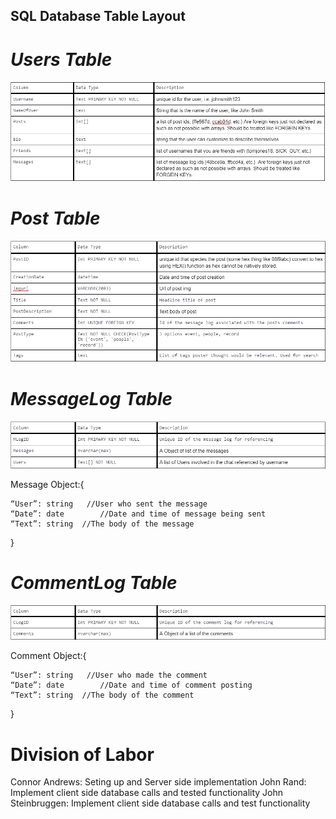 ## SQL Database Table Layout

# _Users Table_
![](Users.png)


# _Post Table_
![](Post.png)

# _MessageLog Table_
![](MessageLog.png)

Message Object:{

	“User”: string   //User who sent the message
	“Date”: date	    //Date and time of message being sent
	“Text”: string  //The body of the message
    
}

# _CommentLog Table_
![](CommentLOg.png)


Comment Object:{

	“User”: string   //User who made the comment
	“Date”: date	    //Date and time of comment posting
	“Text”: string  //The body of the comment
}

# Division of Labor
Connor Andrews: Seting up and Server side implementation
John Rand: Implement client side database calls and tested functionality
John Steinbruggen: Implement client side database calls and test functionality